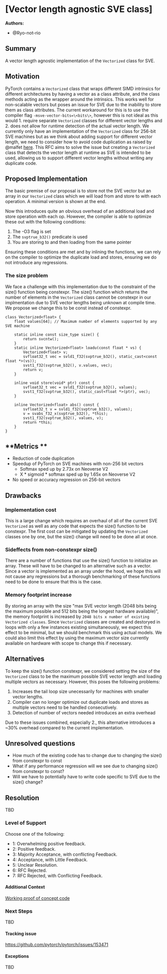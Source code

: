 # [Vector length agnostic SVE class]

**Authors:**
* @Ryo-not-rio


## **Summary**
A vector length agnostic implementation of the `Vectorized` class for SVE.

## **Motivation**
PyTorch contains a `Vectorized` class that wraps different SIMD intrinsics for different architectures by having a vector as a class attribute, and the class methods acting as the wrapper around the intrinsics.  This works well for non-scalable vectors but poses an issue for SVE due to the inability to store them as class attributes. The current workaround for this is to use the compiler flag `-msve-vector-bits=\<bits\>`, however this is not ideal as this would 1. require separate `Vectorized` classes for different vector lengths and 2. does not allow for runtime detection of the actual vector length. We currently only have an implementation of the `Vectorized` class for 256-bit SVE machines but as we think about adding support for different vector length, we need to consider how to avoid code duplication as raised by @malfet [here](https://github.com/pytorch/pytorch/pull/138388#issuecomment-2635612409). This RFC aims to solve the issue but creating a `Vectorized` class that detects the vector length at runtime as SVE is intended to be used, allowing us to support different vector lengths without writing any duplicate code.

## **Proposed Implementation**
The basic premise of our proposal is to store not the SVE vector but an array in our `Vectorized` class which we will load from and store to with each operation. A minimal version is shown at the end.

Now this introduces quite an obvious overhead of an additional load and store operation with each op. However, the compiler is able to optimize these out with the following conditions:

1. The -O3 flag is set
2. The `svptrue_b32()` predicate is used
3. You are storing to and then loading from the same pointer

Ensuring these conditions are met and by inlining the functions, we can rely on the compiler to optimize the duplicate load and stores, ensuring we do not introduce any regressions.

### The size problem
We face a challenge with this implementation due to the constraint of the size() function being constexpr. The size() function which returns the number of elements in the `Vectorized` class cannot be constexpr in our implmentation due to SVE vector lengths being unknown at compile time. We propose we change this to be const instead of constexpr.

```
class Vectorized<float> {
	float values[64]; // Maximum number of elements supported by any SVE machine

    static inline const size_type size() {
        return svcntw();
    }
    static inline Vectorized<float> loadu(const float * vs) {
        Vectorized<float> v;
        svfloat32_t vec = svld1_f32(svptrue_b32(), static_cast<const float *>(vs));
        svst1_f32(svptrue_b32(), v.values, vec);
        return v;
    }

    inline void store(void* ptr) const {
        svfloat32_t vec = svld1_f32(svptrue_b32(), values);
        svst1_f32(svptrue_b32(), static_cast<float *>(ptr), vec);
    }

    inline Vectorized<float> abs() const {
		svfloat32_t v = svld1_f32(svptrue_b32(), values);
    	v = svabs_f32_x(svptrue_b32(), *this);
     	svst1_f32(svptrue_b32(), values, v);
		return *this;
  	}
}
```

## **Metrics **
- Reduction of code duplication
- Speedup of PyTorch on SVE machines with non-256 bit vectors
  - Softmax sped up by 2.73x on Neoverse V2
  - X * sigmoid * softmax sped up by 1.65x on Neoverse V2
- No speed or accuracy regression on 256-bit vectors


## **Drawbacks**
### Implementation cost
This is a large change which requires an overhaul of all of the current SVE `Vectorized` as well as any code that expects the size() function to be constexpr. The first cost can be mitigated by updating the `Vectorized` classes one by one, but the size() change will need to be done all at once.

### Sideffects from non-constexpr size()
There are a number of functions that use the size() function to initialize an array. These will have to be changed to an alternative such as a vector. Since a vector is implemented as an array under the hood, we hope this will not cause any regressions but a thorough benchmarking of these functions need to be done to ensure that this is the case.

### Memory footprint increase
By storing an array with the size "max SVE vector length (2048 bits being the maximum possible and 512 bits being the longest hardware available)", the memory footprint is increased by `2048 bits x number of existing Vectorized classes`. Since `Vectorized` classes are created and destoryed in loops with only a few instances existing simultaneously, we expect this effect to be minimal, but we should benchmark this using actual models. We could also limit this effect by using the maximum vector size currently available on hardware with scope to change this if necessary.

## **Alternatives**
To keep the size() function constexpr, we considered setting the size of the `Vectorized` class to be the maximum possible SVE vector length and loading multiple vectors as necessary. However, this poses the following problems:

1. Increases the tail loop size unecessarily for machines with smaller vector lengths.
2. Compiler can no longer optimize out duplicate loads and stores as multiple vectors need to be handled consecutively.
3. Detection of number of vectors needed introduces an extra overhead

Due to these issues combined, especially 2., this alternative introduces a ~30% overhead compared to the current implementation.

## **Unresolved questions**
* How much of the existing code has to change due to changing the size() from constexpr to const
* What if any performance regression will we see due to changing size() from constexpr to const?
* Will we have to potentially have to write code specific to SVE due to the size() change?


## Resolution
TBD

### Level of Support
Choose one of the following:
* 1: Overwhelming positive feedback.
* 2: Positive feedback.
* 3: Majority Acceptance, with conflicting Feedback.
* 4: Acceptance, with Little Feedback.
* 5: Unclear Resolution.
* 6: RFC Rejected.
* 7: RFC Rejected, with Conflicting Feedback.


#### Additional Context
[Working proof of concept code](https://github.com/Ryo-not-rio/pytorch/commit/b2e5c66017fb48230d1ea2493b8548ad76d88fcf)


### Next Steps
TBD


#### Tracking issue
https://github.com/pytorch/pytorch/issues/153471


#### Exceptions
TBD